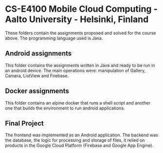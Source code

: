 # CS-E4100 Mobile Cloud Computing - Aalto University - Helsinki, Finland

These folders contain the assignments proposed and solved for the course above. The programming language used is Java.

## Android assignments
This folder contains the assignments written in Java and ready to be run in an android device. The main operations were: manipulation of Gallery, Camera, ListView and Firebase.

## Docker assignments
This folder contains an alpine docker that runs a shell script and another one that builds the environment to run android applications.

## Final Project
The frontend was implemented as an Android application. The backend was the database, the logic for processing and storage of files, it relied on products in the
Google Cloud Platform (Firebase and Google App Engine).

